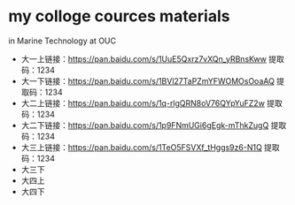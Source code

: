 # my colloge cources materials 
in Marine Technology at OUC 
- 大一上链接：https://pan.baidu.com/s/1UuE5Qxrz7vXQn_yRBnsKww 提取码：1234 
- 大一下链接：https://pan.baidu.com/s/1BVl27TaPZmYFWOMOsOoaAQ 提取码：1234 
- 大二上链接：https://pan.baidu.com/s/1q-rlgQRN8oV76QYpYuFZ2w 提取码：1234 
- 大二下链接：https://pan.baidu.com/s/1p9FNmUGi6gEgk-mThkZugQ 提取码：1234 
- 大三上链接：https://pan.baidu.com/s/1TeO5FSVXf_tHggs9z6-N1Q 提取码：1234 
- 大三下
- 大四上
- 大四下
